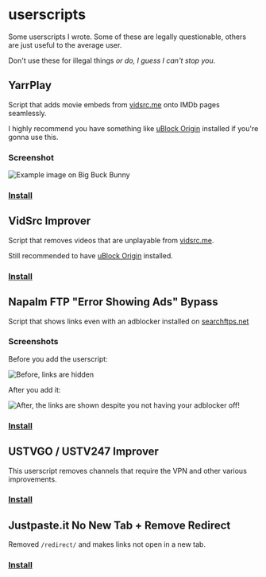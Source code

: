 # userscripts
Some userscripts I wrote. Some of these are legally questionable, others are just useful to the average user.

Don't use these for illegal things *or do, I guess I can't stop you*.

## YarrPlay
Script that adds movie embeds from [vidsrc.me](https://vidsrc.me) onto IMDb pages seamlessly.

I highly recommend you have something like [uBlock Origin](https://github.com/gorhill/uBlock/) installed if you're gonna use this.

### Screenshot

![Example image on Big Buck Bunny](https://i.ibb.co/wy8htyr/image.png)

### [Install](https://github.com/tacohitbox/lqus/raw/main/yarrplay.user.js)

## VidSrc Improver
 
Script that removes videos that are unplayable from [vidsrc.me](https://vidsrc.me).

Still recommended to have [uBlock Origin](https://github.com/gorhill/uBlock/) installed.

### [Install](https://github.com/tacohitbox/lqus/raw/main/vidsrc.improver.user.js)

## Napalm FTP "Error Showing Ads" Bypass

Script that shows links even with an adblocker installed on [searchftps.net](https://www.searchftps.net)

### Screenshots

Before you add the userscript:

![Before, links are hidden](https://i.ibb.co/BsD6r2x/image.png)

After you add it: 

![After, the links are shown despite you not having your adblocker off!](https://i.ibb.co/2q6Y2F6/image.png)

### [Install](https://github.com/tacohitbox/userscripts/raw/main/napalm.bypass.user.js)

## USTVGO / USTV247 Improver

This userscript removes channels that require the VPN and other various improvements.

### [Install](https://github.com/tacohitbox/userscripts/raw/main/ustvgo.improver.user.js)

## Justpaste.it No New Tab + Remove Redirect

Removed `/redirect/` and makes links not open in a new tab.

### [Install](https://github.com/tacohitbox/userscripts/raw/main/justpasteit.annoyances.user.js)
